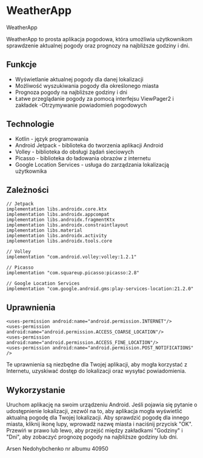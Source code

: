 # WeatherApp

 WeatherApp

WeatherApp to prosta aplikacja pogodowa, która umożliwia użytkownikom sprawdzenie aktualnej pogody oraz prognozy na najbliższe godziny i dni.

## Funkcje

- Wyświetlanie aktualnej pogody dla danej lokalizacji
- Możliwość wyszukiwania pogody dla określonego miasta
- Prognoza pogody na najbliższe godziny i dni
- Łatwe przeglądanie pogody za pomocą interfejsu ViewPager2 i zakładek
-Otrzymywanie powiadomień pogodowych

## Technologie

- Kotlin - język programowania
- Android Jetpack - biblioteka do tworzenia aplikacji Android
- Volley - biblioteka do obsługi żądań sieciowych
- Picasso - biblioteka do ładowania obrazów z internetu
- Google Location Services - usługa do zarządzania lokalizacją użytkownika

## Zależności

    // Jetpack
    implementation libs.androidx.core.ktx
    implementation libs.androidx.appcompat
    implementation libs.androidx.fragmentKtx
    implementation libs.androidx.constraintlayout
    implementation libs.material
    implementation libs.androidx.activity
    implementation libs.androidx.tools.core

    // Volley
    implementation "com.android.volley:volley:1.2.1"

    // Picasso
    implementation "com.squareup.picasso:picasso:2.8"

    // Google Location Services
    implementation "com.google.android.gms:play-services-location:21.2.0" 

## Uprawnienia

```
<uses-permission android:name="android.permission.INTERNET"/>
<uses-permission android:name="android.permission.ACCESS_COARSE_LOCATION"/>
<uses-permission android:name="android.permission.ACCESS_FINE_LOCATION"/>
<uses-permission android:name="android.permission.POST_NOTIFICATIONS" />
```

Te uprawnienia są niezbędne dla Twojej aplikacji, aby mogła korzystać z Internetu, uzyskiwać dostęp do lokalizacji oraz wysyłać powiadomienia. 

## Wykorzystanie
Uruchom aplikację na swoim urządzeniu Android.
Jeśli pojawia się pytanie o udostępnienie lokalizacji, zezwól na to, aby aplikacja mogła wyświetlić aktualną pogodę dla Twojej lokalizacji.
Aby sprawdzić pogodę dla innego miasta, kliknij ikonę lupy, wprowadź nazwę miasta i naciśnij przycisk "OK".
Przewiń w prawo lub lewo, aby przejść między zakładkami "Godziny" i "Dni", aby zobaczyć prognozę pogody na najbliższe godziny lub dni.


Arsen Nedohybchenko nr albumu 40950
